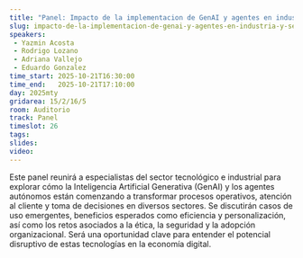 ```yaml
---
title: "Panel: Impacto de la implementacion de GenAI y agentes en industria y servicios"
slug: impacto-de-la-implementacion-de-genai-y-agentes-en-industria-y-servicios
speakers:
 - Yazmin Acosta
 - Rodrigo Lozano
 - Adriana Vallejo
 - Eduardo Gonzalez
time_start: 2025-10-21T16:30:00
time_end:   2025-10-21T17:10:00
day: 2025mty
gridarea: 15/2/16/5
room: Auditorio
track: Panel
timeslot: 26
tags:
slides: 
video: 
---
```


Este panel reunirá a especialistas del sector tecnológico e industrial para explorar cómo la Inteligencia Artificial Generativa (GenAI) y los agentes autónomos están comenzando a transformar procesos operativos, atención al cliente y toma de decisiones en diversos sectores. Se discutirán casos de uso emergentes, beneficios esperados como eficiencia y personalización, así como los retos asociados a la ética, la seguridad y la adopción organizacional. Será una oportunidad clave para entender el potencial disruptivo de estas tecnologías en la economía digital.